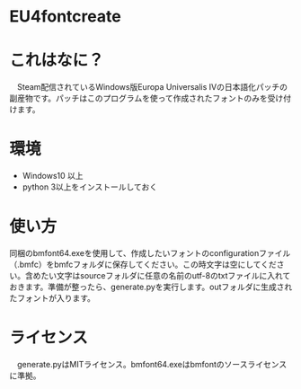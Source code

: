# EU4fontcreate
# これはなに？
　Steam配信されているWindows版Europa Universalis IVの日本語化パッチの副産物です。パッチはこのプログラムを使って作成されたフォントのみを受け付けます。

# 環境
 - Windows10 以上
 - python 3以上をインストールしておく

# 使い方
 同梱のbmfont64.exeを使用して、作成したいフォントのconfigurationファイル（.bmfc）をbmfcフォルダに保存してください。この時文字は空にしてください。含めたい文字はsourceフォルダに任意の名前のutf-8のtxtファイルに入れておきます。準備が整ったら、generate.pyを実行します。outフォルダに生成されたフォントが入ります。

# ライセンス
　generate.pyはMITライセンス。bmfont64.exeはbmfontのソースライセンスに準拠。